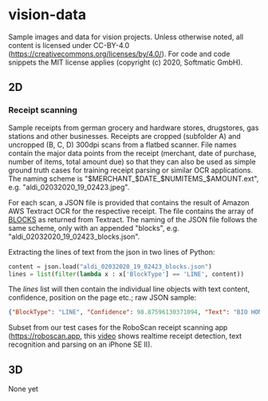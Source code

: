 # vision-data
Sample images and data for vision projects. Unless otherwise noted, all content is licensed under CC-BY-4.0 (https://creativecommons.org/licenses/by/4.0/). For code and code snippets the MIT license applies (copyright (c) 2020, Softmatic GmbH).

## 2D

### Receipt scanning

Sample receipts from german grocery and hardware stores, drugstores, gas stations and other businesses. Receipts are cropped (subfolder A) and uncropped (B, C, D) 300dpi scans from a flatbed scanner. File names contain the major data points from the receipt (merchant, date of purchase, number of items, total amount due) so that they can also be used as simple ground truth cases for training receipt parsing or similar OCR applications. The naming scheme is "$MERCHANT_$DATE_$NUMITEMS_$AMOUNT.ext", e.g. "aldi_02032020_19_02423.jpeg".

For each scan, a JSON file is provided that contains the result of Amazon AWS Textract OCR for the respective receipt. The file contains the array of [BLOCKS](https://docs.aws.amazon.com/textract/latest/dg/API_Block.html) as returned from Textract. The naming of the JSON file follows the same scheme, only with an appended "blocks", e.g. "aldi_02032020_19_02423_blocks.json".

Extracting the lines of text from the json in two lines of Python:

```python
content = json.load("aldi_02032020_19_02423_blocks.json")
lines = list(filter(lambda x : x['BlockType'] == 'LINE', content))
```

The *lines* list will then contain the individual line objects with text content, confidence, position on the page etc.; raw JSON sample:

```json
{"BlockType": "LINE", "Confidence": 98.87596130371094, "Text": "BIO HONIG", "Geometry": {"BoundingBox": {"Width": 0.20352864265441895, "Height": 0.015931174159049988, "Left": 0.01894291304051876, "Top": 0.2164158821105957}} ... }
```

Subset from our test cases for the RoboScan receipt scanning app (https://roboscan.app, this [video](https://youtu.be/MspQtJGhvzI) shows realtime receipt detection, text recognition and parsing on an iPhone SE II).

## 3D

None yet
